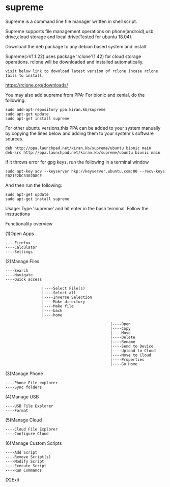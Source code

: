 # supreme
Supreme is a command line file manager written in shell script.

Supreme supports file management operations on phone(android),usb drive,cloud storage and local drive(Tested for ubuntu 18.04).

Download the deb package to any debian based system and install

Supreme(>V1.1.22) uses package 'rclone'(1.42) for cloud storage operations.  rclone will be downloaded and installed automatically.

    visit below link to download latest version of rclone incase rclone fails to install. 
  https://rclone.org/downloads/ 

You may also add supreme from PPA:
For bionic and xenial, do the following:

    sudo add-apt-repository ppa:kiran.kb/supreme
    sudo apt-get update
    sudo apt-get install supreme
    
 For other ubuntu versions,this PPA can be added to your system manually by copying the lines below and adding them to your system's software sources.

    deb http://ppa.launchpad.net/kiran.kb/supreme/ubuntu bionic main 
    deb-src http://ppa.launchpad.net/kiran.kb/supreme/ubuntu bionic main
    
   If it throws error for gpg keys, run the following in a terminal window
   
    sudo apt-key adv --keyserver hkp://keyserver.ubuntu.com:80 --recv-keys E021E2DC3302D8CE
    
   And then run the following:
   
    sudo apt-get update
    sudo apt-get install supreme

Usage: Type 'supreme' and hit enter in the bash terminal. Follow the instructions

Functionality overview

(1)Open Apps  


    ----Firefox                                  
    ----Calculator          
    ----Settings               
    
(2)Manage Files   


    ----Search                        
    ----Navigate                
    ----Quick access         
    
                    |----Select File(s)
                    |----Select all
                    |----Inverse Selection
                    |----Make directory
                    |----Make file
                    |----back
                    |----home
                                                 
                                                  |----Open
                                                  |----Copy
                                                  |----Move
                                                  |----Delete
                                                  |----Rename
                                                  |----Send to Device
                                                  |----Upload to Cloud
                                                  |----Move to Cloud
                                                  |----Properties
                                                  |----Go Home


(3)Manage Phone    


    ----Phone File explorer           
    ----Sync folders                          
    
(4)Manage USB 


    ----USB File Explorer
    ----Format
  
 (5)Manage Cloud
 
    ----Cloud File Explorer
    ----Configure Cloud
    
 (6)Manage Custom Scripts
 
    ----Add Script
    ----Remove Script(s)
    ----Modify Script
    ----Execute Script
    ----Run Commands
  
 (X)Exit
